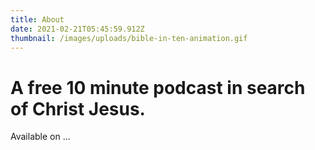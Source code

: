 ```yaml
---
title: About
date: 2021-02-21T05:45:59.912Z
thumbnail: /images/uploads/bible-in-ten-animation.gif
---
```

# A free 10 minute podcast in search of Christ Jesus.

Available on ...